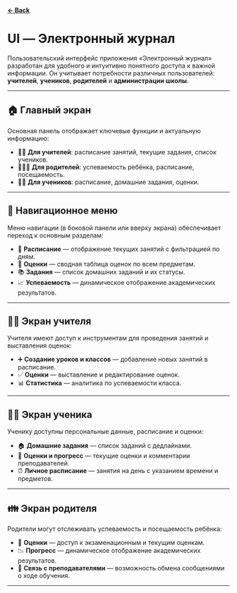**[← Back](./README.md)**

# UI — Электронный журнал

Пользовательский интерфейс приложения «Электронный журнал» разработан для удобного и интуитивно понятного доступа к важной информации. Он учитывает потребности различных пользователей: **учителей**, **учеников**, **родителей** и **администрации школы**.

---

## 🏠 Главный экран

Основная панель отображает ключевые функции и актуальную информацию:

- 👨‍🏫 **Для учителей**: расписание занятий, текущие задания, список учеников.
- 👨‍👩‍👧 **Для родителей**: успеваемость ребёнка, расписание, посещаемость.
- 👩‍🎓 **Для учеников**: расписание, домашние задания, оценки.

---

## 📑 Навигационное меню

Меню навигации (в боковой панели или вверху экрана) обеспечивает переход к основным разделам:

- 📅 **Расписание** — отображение текущих занятий с фильтрацией по дням.
- 📝 **Оценки** — сводная таблица оценок по всем предметам.
- 📚 **Задания** — список домашних заданий и их статусы.
- 📈 **Успеваемость** — динамическое отображение академических результатов.

---

## 👨‍🏫 Экран учителя

Учителя имеют доступ к инструментам для проведения занятий и выставления оценок:

- ➕ **Создание уроков и классов** — добавление новых занятий в расписание.
- ✅ **Оценки** — выставление и редактирование оценок.
- 📊 **Статистика** — аналитика по успеваемости класса.

---

## 👩‍🎓 Экран ученика

Ученику доступны персональные данные, расписание и оценки:

- 🏠 **Домашние задания** — список заданий с дедлайнами.
- 🎯 **Оценки и прогресс** — текущие оценки и комментарии преподавателей.
- ⏰ **Личное расписание** — занятия на день с указанием времени и предметов.

---

## 👪 Экран родителя

Родители могут отслеживать успеваемость и посещаемость ребёнка:

- 🧾 **Оценки** — доступ к экзаменационным и текущим оценкам.
- 📉 **Прогресс** — динамическое отображение академических результатов.
- 💬 **Связь с преподавателями** — возможность обмена сообщениями о ходе обучения.

---
